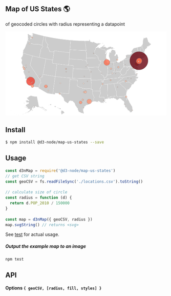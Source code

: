 ## Map of US States :earth_americas:

of geocoded circles with radius representing a datapoint

![map](./test/output.png)

## Install
```bash
$ npm install @d3-node/map-us-states --save
```

## Usage

```js
const d3nMap = require('@d3-node/map-us-states')
// get CSV string
const geoCSV = fs.readFileSync('./locations.csv').toString()

// calculate size of circle
const radius = function (d) {
  return d.POP_2010 / 150000
}

const map = d3nMap({ geoCSV, radius })
map.svgString() // returns <svg>
```

See [test](./test/index.js) for actual usage.

##### Output the example map to an image
```
npm test
```

## API

#### Options `{ geoCSV, [radius, fill, styles] }`

